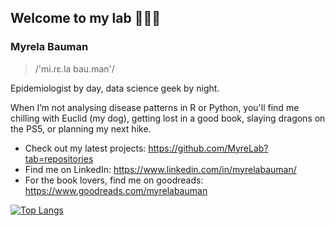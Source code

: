 
## Welcome to my lab 👩🏽‍💻 

### Myrela Bauman  


> /'mi.ɾɛ.la bau.man'/


Epidemiologist by day, data science geek by night.

When I’m not analysing disease patterns in R or Python, you'll find me chilling with Euclid (my dog), getting lost in a good book, slaying dragons on the PS5, or planning my next hike.

- Check out my latest projects: https://github.com/MyreLab?tab=repositories
- Find me on LinkedIn: https://www.linkedin.com/in/myrelabauman/
- For the book lovers, find me on goodreads: https://www.goodreads.com/myrelabauman



[![Top Langs](https://github-readme-stats.vercel.app/api/top-langs/?username=MyreLab&show_icons=true&theme=tokyonight)](https://github.com/anuraghazra/github-readme-stats)


